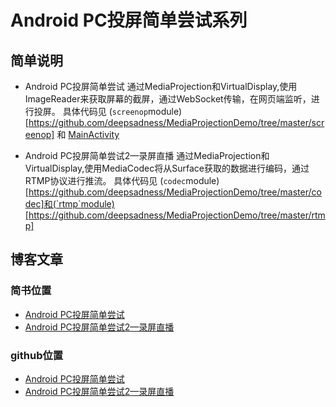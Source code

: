 # Android PC投屏简单尝试系列

## 简单说明
- Android PC投屏简单尝试
通过MediaProjection和VirtualDisplay,使用ImageReader来获取屏幕的截屏，通过WebSocket传输，在网页端监听，进行投屏。
具体代码见 (`screenop`module)[https://github.com/deepsadness/MediaProjectionDemo/tree/master/screenop] 和 [MainActivity](https://github.com/deepsadness/MediaProjectionDemo/blob/master/app/src/main/java/com/cry/mediaprojectiondemo/MainActivity.kt)

- Android PC投屏简单尝试2—录屏直播
通过MediaProjection和VirtualDisplay,使用MediaCodec将从Surface获取的数据进行编码，通过RTMP协议进行推流。
具体代码见 (`codec`module)[https://github.com/deepsadness/MediaProjectionDemo/tree/master/codec]和(`rtmp`module)[https://github.com/deepsadness/MediaProjectionDemo/tree/master/rtmp]

## 博客文章
### 简书位置
- [Android PC投屏简单尝试](https://www.jianshu.com/p/ce37330365f2) 
- [Android PC投屏简单尝试2—录屏直播](https://www.jianshu.com/p/6dde380d9b1e)

### github位置
- [Android PC投屏简单尝试](https://github.com/deepsadness/MediaProjectionDemo/blob/master/blog/article_imagereader_socket.md)
- [Android PC投屏简单尝试2—录屏直播](https://github.com/deepsadness/MediaProjectionDemo/blob/master/blog/article_codec_rtmp.md)

